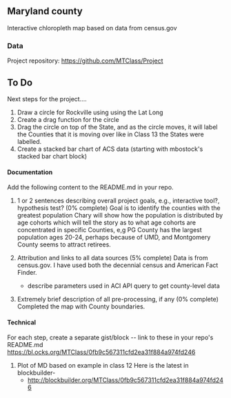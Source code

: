 ## Maryland county

Interactive chloropleth map based on data from census.gov

### Data

Project repository: https://github.com/MTClass/Project

## To Do

Next steps for the project....
1) Draw a circle for Rockville using using the Lat Long
2) Create a drag function for the circle
3) Drag the circle on top of the State, and as the circle moves, it will label the Counties that it is moving over like in Class 13 the States were labelled.
4) Create a stacked bar chart of ACS data (starting with mbostock's stacked bar chart block)

#### Documentation

Add the following content to the README.md in your repo.

1. 1 or 2 sentences describing overall project goals, e.g., interactive tool?, hypothesis test? (0% complete)
Goal is to identify the counties with the greatest population
Chary will show how the population is distributed by age cohorts which will tell the story as to what age cohorts are concentrated in specific Counties, e,g PG County has the largest population ages 20-24, perhaps because of UMD, and Montgomery County seems to attract retirees.

2. Attribution and links to all data sources (5% complete)
Data is from census.gov.  I have used both the decennial census and American Fact Finder.
    * describe parameters used in ACI API query to get county-level data
3. Extremely brief description of all pre-processing, if any (0% complete)
Completed the map with County boundaries.

#### Technical

For each step, create a separate gist/block -- link to these in your repo's README.md
https://bl.ocks.org/MTClass/0fb9c567311cfd2ea31f884a974fd246

1. Plot of MD based on example in class 12
Here is the latest in blockbuilder-
    * http://blockbuilder.org/MTClass/0fb9c567311cfd2ea31f884a974fd246



